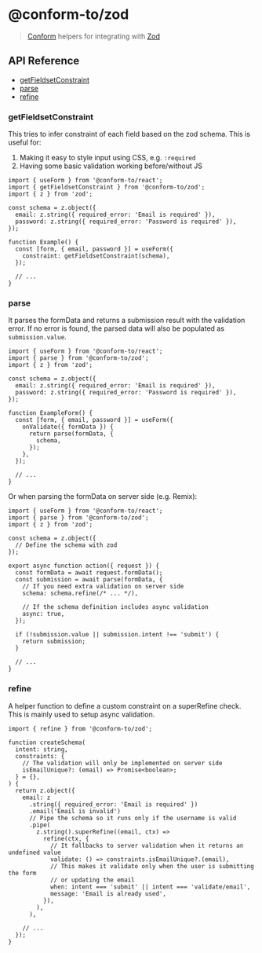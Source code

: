 # @conform-to/zod

> [Conform](https://github.com/edmundhung/conform) helpers for integrating with [Zod](https://github.com/colinhacks/zod)

<!-- aside -->

## API Reference

- [getFieldsetConstraint](#getfieldsetconstraint)
- [parse](#parse)
- [refine](#refine)

<!-- /aside -->

### getFieldsetConstraint

This tries to infer constraint of each field based on the zod schema. This is useful for:

1. Making it easy to style input using CSS, e.g. `:required`
2. Having some basic validation working before/without JS

```tsx
import { useForm } from '@conform-to/react';
import { getFieldsetConstraint } from '@conform-to/zod';
import { z } from 'zod';

const schema = z.object({
  email: z.string({ required_error: 'Email is required' }),
  password: z.string({ required_error: 'Password is required' }),
});

function Example() {
  const [form, { email, password }] = useForm({
    constraint: getFieldsetConstraint(schema),
  });

  // ...
}
```

### parse

It parses the formData and returns a submission result with the validation error. If no error is found, the parsed data will also be populated as `submission.value`.

```tsx
import { useForm } from '@conform-to/react';
import { parse } from '@conform-to/zod';
import { z } from 'zod';

const schema = z.object({
  email: z.string({ required_error: 'Email is required' }),
  password: z.string({ required_error: 'Password is required' }),
});

function ExampleForm() {
  const [form, { email, password }] = useForm({
    onValidate({ formData }) {
      return parse(formData, {
        schema,
      });
    },
  });

  // ...
}
```

Or when parsing the formData on server side (e.g. Remix):

```tsx
import { useForm } from '@conform-to/react';
import { parse } from '@conform-to/zod';
import { z } from 'zod';

const schema = z.object({
  // Define the schema with zod
});

export async function action({ request }) {
  const formData = await request.formData();
  const submission = await parse(formData, {
    // If you need extra validation on server side
    schema: schema.refine(/* ... */),

    // If the schema definition includes async validation
    async: true,
  });

  if (!submission.value || submission.intent !== 'submit') {
    return submission;
  }

  // ...
}
```

### refine

A helper function to define a custom constraint on a superRefine check. This is mainly used to setup async validation.

```tsx
import { refine } from '@conform-to/zod';

function createSchema(
  intent: string,
  constraints: {
    // The validation will only be implemented on server side
    isEmailUnique?: (email) => Promise<boolean>;
  } = {},
) {
  return z.object({
    email: z
      .string({ required_error: 'Email is required' })
      .email('Email is invalid')
      // Pipe the schema so it runs only if the username is valid
      .pipe(
        z.string().superRefine((email, ctx) =>
          refine(ctx, {
            // It fallbacks to server validation when it returns an undefined value
            validate: () => constraints.isEmailUnique?.(email),
            // This makes it validate only when the user is submitting the form
            // or updating the email
            when: intent === 'submit' || intent === 'validate/email',
            message: 'Email is already used',
          }),
        ),
      ),

    // ...
  });
}
```
